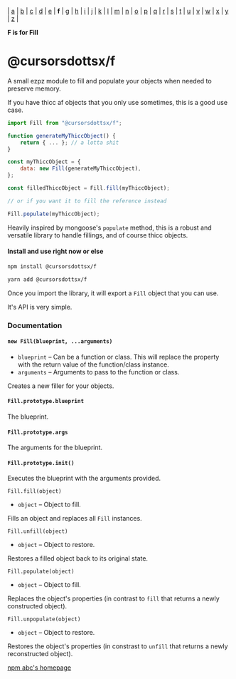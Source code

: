 | [a](https://www.npmjs.com/package/@cursorsdottsx/a)
| [b](https://www.npmjs.com/package/@cursorsdottsx/b)
| [c](https://www.npmjs.com/package/@cursorsdottsx/c)
| [d](https://www.npmjs.com/package/@cursorsdottsx/d)
| [e](https://www.npmjs.com/package/@cursorsdottsx/e)
| **f**
| [g](https://www.npmjs.com/package/@cursorsdottsx/g)
| [h](https://www.npmjs.com/package/@cursorsdottsx/h)
| [i](https://www.npmjs.com/package/@cursorsdottsx/i)
| [j](https://www.npmjs.com/package/@cursorsdottsx/j)
| [k](https://www.npmjs.com/package/@cursorsdottsx/k)
| [l](https://www.npmjs.com/package/@cursorsdottsx/l)
| [m](https://www.npmjs.com/package/@cursorsdottsx/m)
| [n](https://www.npmjs.com/package/@cursorsdottsx/n)
| [o](https://www.npmjs.com/package/@cursorsdottsx/o)
| [p](https://www.npmjs.com/package/@cursorsdottsx/p)
| [q](https://www.npmjs.com/package/@cursorsdottsx/q)
| [r](https://www.npmjs.com/package/@cursorsdottsx/r)
| [s](https://www.npmjs.com/package/@cursorsdottsx/s)
| [t](https://www.npmjs.com/package/@cursorsdottsx/t)
| [u](https://www.npmjs.com/package/@cursorsdottsx/u)
| [v](https://www.npmjs.com/package/@cursorsdottsx/v)
| [w](https://www.npmjs.com/package/@cursorsdottsx/w)
| [x](https://www.npmjs.com/package/@cursorsdottsx/x)
| [y](https://www.npmjs.com/package/@cursorsdottsx/y)
| [z](https://www.npmjs.com/package/@cursorsdottsx/z)
|

**F is for Fill**

# @cursorsdottsx/f

A small ezpz module to fill and populate your objects when needed to preserve memory.

If you have thicc af objects that you only use sometimes, this is a good use case.

```js
import Fill from "@cursorsdottsx/f";

function generateMyThiccObject() {
	return { ... }; // a lotta shit
}

const myThiccObject = {
	data: new Fill(generateMyThiccObject),
};

const filledThiccObject = Fill.fill(myThiccObject);

// or if you want it to fill the reference instead

Fill.populate(myThiccObject);
```

Heavily inspired by mongoose's `populate` method, this is a robust and versatile library to handle fillings, and of course thicc objects.

#### Install and use right now or else

```bash
npm install @cursorsdottsx/f
```

```bash
yarn add @cursorsdottsx/f
```

Once you import the library, it will export a `Fill` object that you can use.

It's API is very simple.

### Documentation

#### `new Fill(blueprint, ...arguments)`

-   `blueprint` – Can be a function or class. This will replace the property with the return value of the function/class instance.
-   `arguments` – Arguments to pass to the function or class.

Creates a new filler for your objects.

#### `Fill.prototype.blueprint`

The blueprint.

#### `Fill.prototype.args`

The arguments for the blueprint.

#### `Fill.prototype.init()`

Executes the blueprint with the arguments provided.

`Fill.fill(object)`

-   `object` – Object to fill.

Fills an object and replaces all `Fill` instances.

`Fill.unfill(object)`

-   `object` – Object to restore.

Restores a filled object back to its original state.

`Fill.populate(object)`

-   `object` – Object to fill.

Replaces the object's properties (in contrast to `fill` that returns a newly constructed object).

`Fill.unpopulate(object)`

-   `object` – Object to restore.

Restores the object's properties (in constrast to `unfill` that returns a newly reconstructed object).

[npm abc's homepage](https://codepen.io/cursorsdottsx/full/KKWNRaY)
